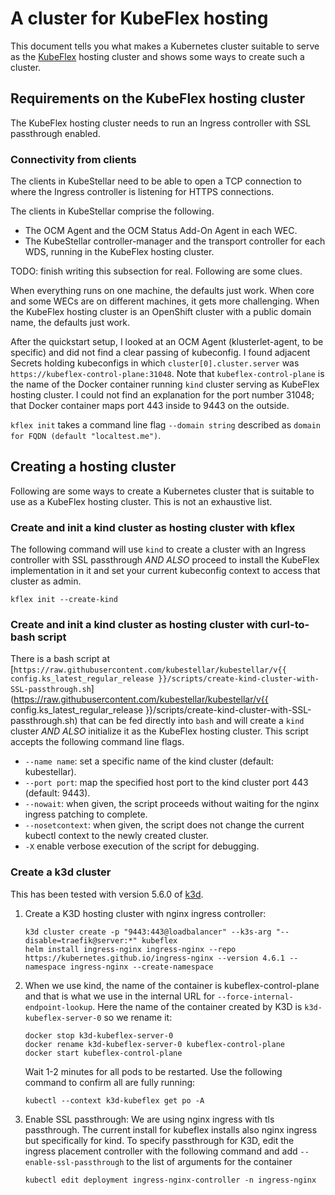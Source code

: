 # A cluster for KubeFlex hosting

This document tells you what makes a Kubernetes cluster suitable to serve as the [KubeFlex](https://github.com/kubestellar/kubeflex) hosting cluster and shows some ways to create such a cluster.

## Requirements on the KubeFlex hosting cluster

The KubeFlex hosting cluster needs to run an Ingress controller with
SSL passthrough enabled.

### Connectivity from clients

The clients in KubeStellar need to be able to open a TCP connection to where the Ingress controller is listening for HTTPS connections.

The clients in KubeStellar comprise the following.

- The OCM Agent and the OCM Status Add-On Agent in each WEC.
- The KubeStellar controller-manager and the transport controller for each WDS, running in the KubeFlex hosting cluster.

TODO: finish writing this subsection for real. Following are some clues.

When everything runs on one machine, the defaults just work. When core and some WECs are on different machines, it gets more challenging. When the KubeFlex hosting cluster is an OpenShift cluster with a public domain name, the defaults just work.

After the quickstart setup, I looked at an OCM Agent (klusterlet-agent, to be specific) and did not find a clear passing of kubeconfig. I found adjacent Secrets holding kubeconfigs in which `cluster[0].cluster.server` was `https://kubeflex-control-plane:31048`. Note that `kubeflex-control-plane` is the name of the Docker container running `kind` cluster serving as KubeFlex hosting cluster. I could not find an explanation for the port number 31048; that Docker container maps port 443 inside to 9443 on the outside.

`kflex init` takes a command line flag `--domain string` described as `domain for FQDN (default "localtest.me")`.

## Creating a hosting cluster

Following are some ways to create a Kubernetes cluster that is suitable to use
as a KubeFlex hosting cluster. This is not an exhaustive list.

### Create and init a kind cluster as hosting cluster with kflex

The following command will use `kind` to create a cluster with an Ingress controller with SSL passthrough _AND ALSO_ proceed to install the KubeFlex implementation in it and set your current kubeconfig context to access that cluster as admin.

```shell
kflex init --create-kind
```

### Create and init a kind cluster as hosting cluster with curl-to-bash script

There is a bash script at [`https://raw.githubusercontent.com/kubestellar/kubestellar/v{{ config.ks_latest_regular_release }}/scripts/create-kind-cluster-with-SSL-passthrough.sh`](https://raw.githubusercontent.com/kubestellar/kubestellar/v{{ config.ks_latest_regular_release }}/scripts/create-kind-cluster-with-SSL-passthrough.sh) that can be fed directly into `bash` and will create a `kind` cluster _AND ALSO_ initialize it as the KubeFlex hosting cluster. This script accepts the following command line flags.

- `--name name`: set a specific name of the kind cluster (default: kubestellar).
- `--port port`: map the specified host port to the kind cluster port 443 (default: 9443).
- `--nowait`: when given, the script proceeds without waiting for the nginx ingress patching to complete.
- `--nosetcontext`: when given, the script does not change the current kubectl context to the newly created cluster.
- `-X` enable verbose execution of the script for debugging.

### Create a k3d cluster

This has been tested with version 5.6.0 of [k3d](https://k3d.io).

1. Create a K3D hosting cluster with nginx ingress controller:
    ```shell
    k3d cluster create -p "9443:443@loadbalancer" --k3s-arg "--disable=traefik@server:*" kubeflex
    helm install ingress-nginx ingress-nginx --repo https://kubernetes.github.io/ingress-nginx --version 4.6.1 --namespace ingress-nginx --create-namespace
    ```

1. When we use kind, the name of the container is kubeflex-control-plane and that is what we use 
   in the internal URL for `--force-internal-endpoint-lookup`.
   Here the name of the container created by K3D is `k3d-kubeflex-server-0` so we rename it:
    ```shell
    docker stop k3d-kubeflex-server-0
    docker rename k3d-kubeflex-server-0 kubeflex-control-plane
    docker start kubeflex-control-plane
    ```
    Wait 1-2 minutes for all pods to be restarted.
    Use the following command to confirm all are fully running:
    ```shell
    kubectl --context k3d-kubeflex get po -A
    ```

1. Enable SSL passthrough:
   We are using nginx ingress with tls passthrough.
   The current install for kubeflex installs also nginx ingress but specifically for kind.
   To specify passthrough for K3D, edit the ingress placement controller with the following command and add `--enable-ssl-passthrough` to the list of arguments for the container
    ```shell
    kubectl edit deployment ingress-nginx-controller -n ingress-nginx  
    ```


